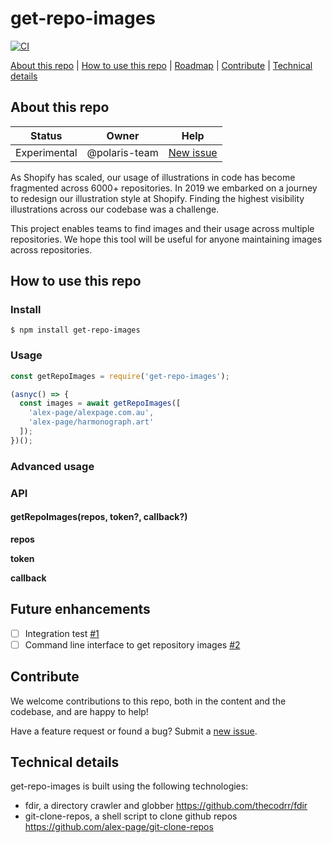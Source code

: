 # get-repo-images

[![CI](https://github.com/Shopify/get-repo-images/actions/workflows/ci.yml/badge.svg?branch=main)](https://github.com/Shopify/get-repo-images/actions/workflows/ci.yml)

[About this repo](#about-this-repo) | [How to use this repo](#how-to-use-this-repo) | [Roadmap](#roadmap) | [Contribute](#contribute) | [Technical details](#technical-details)

## About this repo

| Status       | Owner         | Help                                                               |
| ------------ | ------------- | ------------------------------------------------------------------ |
| Experimental | @polaris-team | [New issue](https://github.com/Shopify/get-repo-images/issues/new) |

As Shopify has scaled, our usage of illustrations in code has become fragmented across 6000+ repositories. In 2019 we embarked on a journey to redesign our illustration style at Shopify. Finding the highest visibility illustrations across our codebase was a challenge.

This project enables teams to find images and their usage across multiple repositories. We hope this tool will be useful for anyone maintaining images across repositories.

## How to use this repo

### Install

```
$ npm install get-repo-images
```

### Usage

```js
const getRepoImages = require('get-repo-images');

(asnyc() => {
  const images = await getRepoImages([
    'alex-page/alexpage.com.au',
    'alex-page/harmonograph.art'
  ]);
})();
```

### Advanced usage

### API

#### getRepoImages(repos, token?, callback?)

**repos**

**token**

**callback**

## Future enhancements

- [ ] Integration test [#1](https://github.com/Shopify/get-repo-images/issues/1)
- [ ] Command line interface to get repository images [#2](https://github.com/Shopify/get-repo-images/issues/2)

## Contribute

We welcome contributions to this repo, both in the content and the codebase, and are happy to help!

Have a feature request or found a bug? Submit a [new issue](https://github.com/Shopify/get-repo-images/issues/new).

## Technical details

get-repo-images is built using the following technologies:

- fdir, a directory crawler and globber https://github.com/thecodrr/fdir
- git-clone-repos, a shell script to clone github repos https://github.com/alex-page/git-clone-repos
